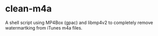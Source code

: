 # clean-m4a
A shell script using MP4Box (gpac) and libmp4v2 to completely remove watermartking from iTunes m4a files.
